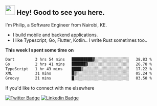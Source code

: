 <h2><img src="https://slackmojis.com/emojis/3643-cool-doge/download" width="30"/> Hey! Good to see you here.</h2>

<p>I'm Philip, a Software Engineer from Nairobi, KE. 

- I build mobile and backend applications.
- I like Typescript, Go, Flutter, Kotlin.. I write Rust sometimes too..</p>

**This week I spent some time on**
<!--START_SECTION:waka-->

```txt
Dart         3 hrs 54 mins   █████████▓░░░░░░░░░░░░░░░   38.83 %
Go           2 hrs 41 mins   ██████▓░░░░░░░░░░░░░░░░░░   26.78 %
TypeScript   1 hr 43 mins    ████▒░░░░░░░░░░░░░░░░░░░░   17.22 %
XML          31 mins         █▒░░░░░░░░░░░░░░░░░░░░░░░   05.24 %
Groovy       21 mins         █░░░░░░░░░░░░░░░░░░░░░░░░   03.50 %
```

<!--END_SECTION:waka-->

If you'd like to connect with me elsewhere

[![Twitter Badge](https://img.shields.io/badge/-Twitter-1ca0f1?style=flat-square&labelColor=1ca0f1&logo=twitter&logoColor=white&link=https://twitter.com/_diogorodrigues)](https://twitter.com/kimathiphil)  [![Linkedin Badge](https://img.shields.io/badge/-LinkedIn-blue?style=flat-square&logo=Linkedin&logoColor=white&link=https://www.linkedin.com/in/philip-kimathi-2604a9114/)](https://www.linkedin.com/in/philip-kimathi-2604a9114/)

